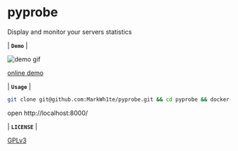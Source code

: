 # pyprobe

Display and monitor your servers statistics

| **`Demo`** |

![demo gif](https://i.loli.net/2018/08/08/5b6b04de7b525.gif)

[online demo](https://status.markwh1te.com)

| **`Usage`** |

```Bash
git clone git@github.com:MarkWh1te/pyprobe.git && cd pyprobe && docker-compose up
```

open http://localhost:8000/

| **`LICENSE`** |

[GPLv3](LICENSE)